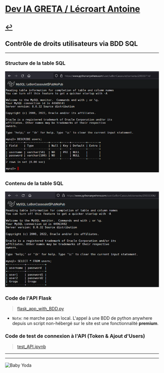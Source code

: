 # [Dev IA GRETA / Lécroart Antoine](https://github.com/Dev-IA-2024/antoine.lecroart)

[↩️](..)
---

## Contrôle de droits utilisateurs via BDD SQL

---

### Structure de la table SQL

![screenshot](./Fichiers/Images/Screenshot_1.png)

### Contenu de la table SQL
    
![screenshot](./Fichiers/Images/Screenshot_2.png)

### Code de l'API Flask

>[flask_app_with_BDD.py](./Fichiers/flask_app_with_BDD.py)

- `Note`: ne marche pas en local. L'appel à une BDD de python anywhere depuis un script non-hébergé sur le site est une fonctionnalité <b>premium</b>.

### Code de test de connexion à l'API (Token & Ajout d'Users)

>[test_API.ipynb](./Fichiers/test_API.ipynb)

---
---
![Baby Yoda](https://images3.alphacoders.com/110/1108129.jpg)
